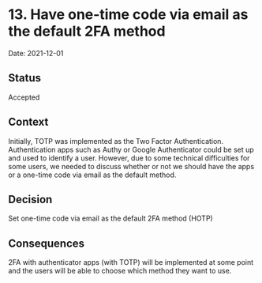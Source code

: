 # 13. Have one-time code via email as the default 2FA method

Date: 2021-12-01

## Status

Accepted

## Context

Initially, TOTP was implemented as the Two Factor Authentication. Authentication apps such as Authy or Google Authenticator could be set up and used to identify a user. However, due to some technical difficulties for some users, we needed to discuss whether or not we should have the apps or a one-time code via email as the default method. 

## Decision

Set one-time code via email as the default 2FA method (HOTP)

## Consequences
2FA with authenticator apps (with TOTP) will be implemented at some point and the users will be able to choose which method they want to use.
